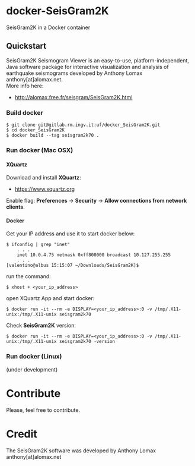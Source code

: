 # docker-SeisGram2K

SeisGram2K in a Docker container

## Quickstart
SeisGram2K Seismogram Viewer is an easy-to-use, platform-independent, Java software package for interactive visualization and analysis of earthquake seismograms developed by Anthony Lomax anthony[at]alomax.net.   
More info here:
- http://alomax.free.fr/seisgram/SeisGram2K.html

### Build docker
```
$ git clone git@gitlab.rm.ingv.it:uf/docker_SeisGram2K.git
$ cd docker_SeisGram2K
$ docker build --tag seisgram2k70 . 
```

### Run docker (Mac OSX)
#### XQuartz
Download and install **XQuartz**:
- https://www.xquartz.org

Enable flag: **Preferences** -> **Security** -> **Allow connections from network clients**.

#### Docker
Get your IP address and use it to start docker below:
```
$ ifconfig | grep "inet"
    . . .
	inet 10.0.4.75 netmask 0xff800000 broadcast 10.127.255.255
	. . .
[valentino@albus 15:15:07 ~/Downloads/SeisGram2K]$
```

run the command:
```
$ xhost + <your_ip_address>
```

open XQuartz App and start docker:
```
$ docker run -it --rm -e DISPLAY=<your_ip_address>:0 -v /tmp/.X11-unix:/tmp/.X11-unix seisgram2k70
```

Check **SeisGram2K** version:
```
$ docker run -it --rm -e DISPLAY=<your_ip_address>:0 -v /tmp/.X11-unix:/tmp/.X11-unix seisgram2k70 -version
```

### Run docker (Linux)
(under development)

# Contribute
Please, feel free to contribute.

# Credit
The SeisGram2K software was developed by Anthony Lomax anthony[at]alomax.net